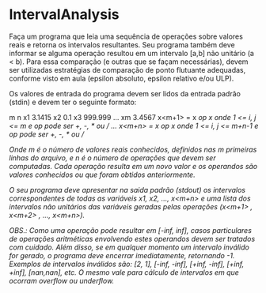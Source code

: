 # IntervalAnalysis
Faça um programa que leia uma sequência de operações sobre valores reais e retorna os intervalos resultantes. Seu programa também deve informar se alguma operação resultou em um intervalo [a,b] não unitário (a < b). Para essa comparação (e outras que se façam necessárias), devem ser utilizadas estratégias de comparação de ponto flutuante adequadas, conforme visto em aula (epsilon absoluto, epsilon relativo e/ou ULP).

Os valores de entrada do programa devem ser lidos da entrada padrão (stdin) e devem ter o seguinte formato:

m  n
x1    3.1415
x2    0.1
x3    999.999
...
xm   3.4567
x<m+1> = x<i> op x<j>       onde 1 <= i, j <= m    e  op  pode ser +, -, * ou /
...
x<m+n> = x<i> op x<j>       onde 1 <= i, j <= m+n-1   e  op  pode ser +, -, * ou /

Onde m é o número de valores reais conhecidos, definidos nas m primeiras linhas do arquivo, e n é o número de operações que devem ser computadas. Cada operação resulta em um novo valor e os operandos são valores conhecidos ou que foram obtidos anteriormente.

O seu programa deve apresentar na saida padrão (stdout) os intervalos correspondentes de todas as variáveis x1, x2, ..., x<m+n> e uma lista dos intervalos não unitários das variáveis geradas pelas operações (x<m+1> , x<m+2> , ..., x<m+n>).

OBS.: Como uma operação pode resultar em [-inf, inf], casos particulares de operações aritméticas envolvendo estes operandos devem ser tratados com cuidado. Além disso, se em qualquer momento um intervalo inválido for gerado, o programa deve encerrar imediatamente, retornando -1. Exemplos de intervalos inválidos são: [2, 1], [-inf, -inf], [+inf, -inf], [+inf, +inf], [nan,nan], etc. O mesmo vale para cálculo de intervalos em que ocorram overflow ou underflow.
